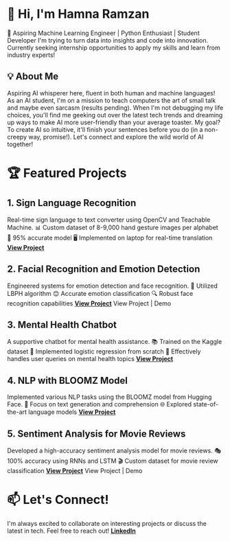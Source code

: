 
# 👋 Hi, I'm Hamna Ramzan
🚀 Aspiring Machine Learning Engineer | Python Enthusiast | Student Developer
I'm trying to turn data into insights and code into innovation. Currently seeking internship opportunities to apply my skills and learn from industry experts!

##  💡 About Me
Aspiring AI whisperer here, fluent in both human and machine languages!
As an AI student, I'm on a mission to teach computers the art of small talk and maybe even sarcasm (results pending). When I'm not debugging my life choices, you'll find me geeking out over the latest tech trends and dreaming up ways to make AI more user-friendly than your average toaster.
My goal? To create AI so intuitive, it'll finish your sentences before you do (in a non-creepy way, promise!).
Let's connect and explore the wild world of AI together!




# 🏆 Featured Projects
## 1. Sign Language Recognition
Real-time sign language to text converter using OpenCV and Teachable Machine.
📊 Custom dataset of 8-9,000 hand gesture images per alphabet
🎯 95% accurate model
🖥️ Implemented on laptop for real-time translation
**[View Project](https://github.com/11hamna/Hand_Sign_Detection)**

## 2. Facial Recognition and Emotion Detection
Engineered systems for emotion detection and face recognition.
🧠 Utilized LBPH algorithm
😊 Accurate emotion classification
🔍 Robust face recognition capabilities
**[View Project](https://github.com/11hamna/bloomz_experiment)**
View Project | Demo
## 3. Mental Health Chatbot
A supportive chatbot for mental health assistance.
📚 Trained on the Kaggle dataset
🤖 Implemented logistic regression from scratch
💬 Effectively handles user queries on mental health topics
**[View Project](https://github.com/11hamna/Mental_Health_Assistant_Chabot)**

## 4. NLP with BLOOMZ Model
Implemented various NLP tasks using the BLOOMZ model from Hugging Face.
📝 Focus on text generation and comprehension
🌐 Explored state-of-the-art language models
**[View Project](https://github.com/11hamna/bloomz_experiment)**

## 5. Sentiment Analysis for Movie Reviews
Developed a high-accuracy sentiment analysis model for movie reviews.
🎭 100% accuracy using RNNs and LSTM
🎬 Custom dataset for movie review classification
**[View Project](https://github.com/11hamna/bloomz_experiment)**
View Project | Demo


# 📫 Let's Connect!
I'm always excited to collaborate on interesting projects or discuss the latest in tech. Feel free to reach out!
**[LinkedIn](https://www.linkedin.com/in/hamna-ramzan-695131277/)**

